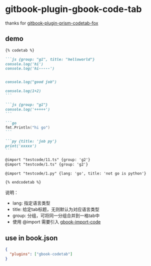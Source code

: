 # gitbook-plugin-gbook-code-tab

thanks for [gitbook-plugin-prism-codetab-fox](https://www.npmjs.com/package/gitbook-plugin-prism-codetab-fox)

## demo

``````md
{% codetab %}

```js {group: "g1", title: "helloworld"}
console.log('hi')
console.log('hi-----')


console.log("good job")

console.log(1+2)
```

```js {group: "g1"}
console.log('+++++')
```

```go
fmt.Println("hi go")
```

```py {title: 'job py'}
print('xxxxx')
```

@import "testcode/11.ts" {group: 'g2'}
@import "testcode/1.ts" {group: 'g2'}

@import "testcode/1.py" {lang: 'go', title: 'not go is python'}

{% endcodetab %}
``````

说明：

- lang: 指定语言类型
- title: 给定tab标题，无则默认为对应语言类型
- group: 分组，可将同一分组合并到一格tab中
- 使用 @import 需要引入 [gbook-import-code](https://www.npmjs.com/package/gitbook-plugin-gbook-import-code)

## use in book.json

```json
{
  "plugins": ["gbook-codetab"]
}
```